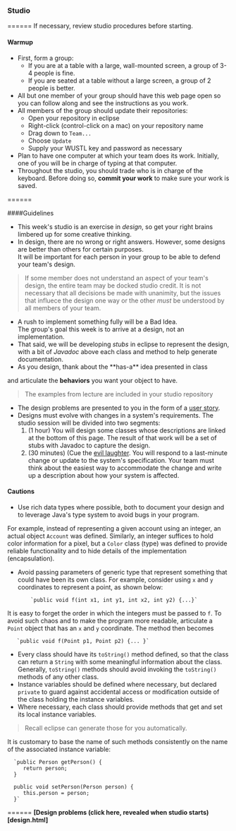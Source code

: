 
### Studio

======
If necessary, review studio procedures before starting.

#### Warmup

* First, form a group:
   * If you are at a table with a large, wall-mounted screen, a group of 3-4 people is fine.
   * If you are seated at a table without a large screen, a group of 2 people is better.
* All but one member of your group should have this web page open so you can follow along and see the instructions as you work.
* All members of the group should update their repositories:
   * Open your repository in eclipse
   * Right-click (control-click on a mac) on your repository name
   * Drag down to `Team...`
   * Choose `Update`
   * Supply your WUSTL key and password as necessary
* Plan to have one computer at which your team does its work. Initially, one of you will be in charge of typing at that computer.
* Throughout the studio, you should trade who is in charge of the keyboard. Before doing so, **commit your work** to make sure your work is saved.

======

####Guidelines

* This week's studio is an exercise in *design*, so get your
right brains limbered up for some creative thinking.
* In design, there are no wrong or right answers.  However, some designs
are better than others for certain purposes.  
It will be important for each person in your
group to be able to defend your team's design.

> If some member does not understand an aspect of your team's design, the
> entire team may be docked studio credit.   It is not necessary that
> all decisions be made with unanimity, but the issues that influece
> the design one way or the other *must* be understood by all
> members of your team.

* A rush to implement something fully will be a Bad Idea.  
The group's goal this
week is to arrive at a design, not an implementation.
* That said, we will be developing *stubs* in eclipse to
represent the design, with a bit of *Javadoc* above each class
and method to help generate documentation.
  <LI> As you design, thank about the **has-a** idea presented in class
and articulate the **behaviors** you want your object to have.

> The examples from lecture are included in your studio repository

* The design problems are presented to you in the form of a [user story](http://www.extremeprogramming.org/rules/userstories.html).
* Designs must evolve with changes in a system's requirements.  The studio
session will be divided into two segments:
   1. (1 hour) You will design some classes whose descriptions are linked
   at the bottom of this page.  The result of that work will be a set
   of stubs with Javadoc to capture the design.
   2. (30 minutes) (Cue the [evil laughter](elaugh.wav). You will respond to a last-minute change or update
   to the system's specification.
   Your team must think about the easiest
   way to accommodate the change and write up a description about how your
   system is affected.

#### Cautions

* Use rich data types where possible, both to document your design and to leverage Java's type system to avoid bugs in your program.

For example, instead of representing a given account using an integer,
an actual object `Account` was defined.  Similarly,
an integer suffices to hold color information for a pixel, but
a `Color` class (type) was defined to provide reliable
functionality and to hide details of the implementation
(encapsulation).
 
* Avoid passing parameters of generic type that represent something
       that could have been its own class.  For example, consider
       using `x` and `y` coordinates to represent
       a point, as shown below:

          `public void f(int x1, int y1, int x2, int y2) {...}`

It is easy to forget the order in which the integers must be passed
to `f`.  To avoid such chaos and to make the program more
readable,
articulate a `Point` object that has an
       `x` and `y` coordinate.  The method then
becomes

       `public void f(Point p1, Point p2) {... }`

* Every class should have its `toString()` method defined,
       so that the class can return a `String` with some
       meaningful information about the class.  
       Generally, `toString()`
       methods should avoid invoking the `toString()` methods of any
       other class.
* Instance variables should be defined where necessary, but declared
       `private` to guard against accidental access or
       modification outside of the class holding the instance variables.
* Where necessary, each class should provide methods that get and set
       its local instance variables.  

> Recall eclipse can generate those for you automatically.

It is customary to base the name
       of such methods consistently on the name of the associated
       instance variable:

      `public Person getPerson() {
         return person;
      }

      public void setPerson(Person person) {
         this.person = person;
      }`



======
**[Design problems (click here, revealed when studio starts)[design.html]**
